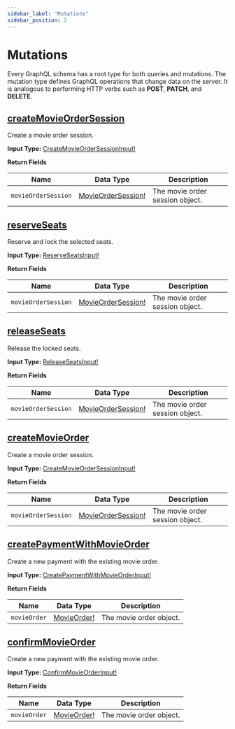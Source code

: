 ```yaml
---
sidebar_label: "Mutations"
sidebar_position: 2
---
```


# Mutations

Every GraphQL schema has a root type for both queries and mutations. The mutation type defines GraphQL operations that change data on the server. It is analogous to performing HTTP verbs such as **POST**, **PATCH**, and **DELETE**.

## [createMovieOrderSession](/docs/graphql/mutations#createmovieordersession)

Create a movie order session.

**Input Type:** [CreateMovieOrderSessionInput!](/docs/graphql/input_objects#createmovieordersessioninput)

**Return Fields**

| Name                | Data Type                                                     | Description                     |
| ------------------- | ------------------------------------------------------------- | ------------------------------- |
| `movieOrderSession` | [MovieOrderSession!](/docs/graphql/objects#movieordersession) | The movie order session object. |

## [reserveSeats](/docs/graphql/mutations#reserveseats)

Reserve and lock the selected seats.

**Input Type:** [ReserveSeatsInput!](/docs/graphql/input_objects#reserveseatsinput)

**Return Fields**

| Name                | Data Type                                                     | Description                     |
| ------------------- | ------------------------------------------------------------- | ------------------------------- |
| `movieOrderSession` | [MovieOrderSession!](/docs/graphql/objects#movieordersession) | The movie order session object. |

## [releaseSeats](/docs/graphql/mutations#releaseseats)

Release the locked seats.

**Input Type:** [ReleaseSeatsInput!](/docs/graphql/input_objects#releaseseatsinput)

**Return Fields**

| Name                | Data Type                                                     | Description                     |
| ------------------- | ------------------------------------------------------------- | ------------------------------- |
| `movieOrderSession` | [MovieOrderSession!](/docs/graphql/objects#movieordersession) | The movie order session object. |

## [createMovieOrder](/docs/graphql/mutations#createmovieorder)

Create a movie order session.

**Input Type:** [CreateMovieOrderSessionInput!](/docs/graphql/input_objects#createmovieordersessioninput)

**Return Fields**

| Name                | Data Type                                                     | Description                     |
| ------------------- | ------------------------------------------------------------- | ------------------------------- |
| `movieOrderSession` | [MovieOrderSession!](/docs/graphql/objects#movieordersession) | The movie order session object. |

## [createPaymentWithMovieOrder](/docs/graphql/mutations#createpaymentwithmovieorder)

Create a new payment with the existing movie order.

**Input Type:** [CreatePaymentWithMovieOrderInput!](/docs/graphql/input_objects#createpaymentwithmovieorderinput)

**Return Fields**

| Name         | Data Type                                       | Description             |
| ------------ | ----------------------------------------------- | ----------------------- |
| `movieOrder` | [MovieOrder!](/docs/graphql/objects#movieorder) | The movie order object. |

## [confirmMovieOrder](/docs/graphql/mutations#confirmmovieorder)

Create a new payment with the existing movie order.

**Input Type:** [ConfirmMovieOrderInput!](/docs/graphql/input_objects#confirmmovieorderinput)

**Return Fields**

| Name         | Data Type                                       | Description             |
| ------------ | ----------------------------------------------- | ----------------------- |
| `movieOrder` | [MovieOrder!](/docs/graphql/objects#movieorder) | The movie order object. |
